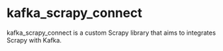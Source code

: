 # kafka_scrapy_connect
kafka_scrapy_connect is a custom Scrapy library that aims to integrates Scrapy with Kafka.

